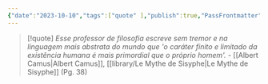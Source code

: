 ```yaml
---
{"date":"2023-10-10","tags":["quote" ],"publish":true,"PassFrontmatter":true}
---
```


> [!quote] *Esse professor de filosofia escreve sem tremor e na linguagem mais abstrata do mundo que 'o caráter finito e limitado da existência humana é mais primordial que o próprio homem'.*
> \- [[Albert Camus\|Albert Camus]], [[library/Le Mythe de Sisyphe\|Le Mythe de Sisyphe]] (Pg. 38)

